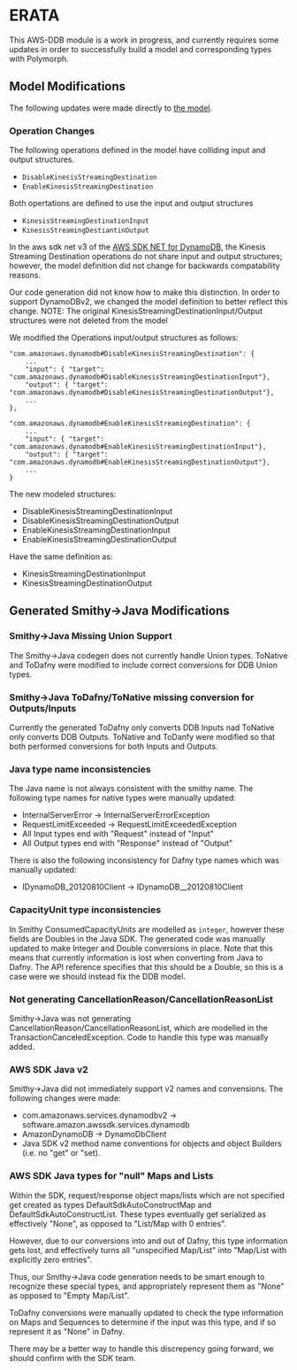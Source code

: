 # ERATA

This AWS-DDB module is a work in progress, and currently requires some updates in order to successfully build a model and corresponding types with Polymorph.

## Model Modifications

The following updates were made directly to [the model](./Model/dynamodb/model.json).

### Operation Changes

The following operations defined in the model have colliding input and 
output structures.
- `DisableKinesisStreamingDestination`
- `EnableKinesisStreamingDestination`

Both opertations are defined to use the input and output structures
- `KinesisStreamingDestinationInput`
- `KinesisStreamingDestiantinOutput`

In the aws sdk net v3 of the [AWS SDK NET for DynamoDB](https://docs.aws.amazon.com/sdkfornet/v3/apidocs/items/DynamoDBv2/NDynamoDBv2Model.html), 
the Kinesis Streaming Destination operations do not share input and output structures;
however, the model definition did not change for backwards compatability reasons. 

Our code generation did not know how to make this distinction. 
In order to support DynamoDBv2, we changed the model definition to better reflect this change. 
NOTE: The original KinesisStreamingDestinationInput/Output structures were not deleted from 
the model

We modified the Operations input/output structures as follows:
```
"com.amazonaws.dynamodb#DisableKinesisStreamingDestination": {
    ...
    "input": { "target": "com.amazonaws.dynamodb#DisableKinesisStreamingDestinationInput"}, 
    "output": { "target": "com.amazonaws.dynamodb#DisableKinesisStreamingDestinationOutput"},
    ...
},

"com.amazonaws.dynamodb#EnableKinesisStreamingDestination": {
    ...
    "input": { "target": "com.amazonaws.dynamodb#EnableKinesisStreamingDestinationInput"}, 
    "output": { "target": "com.amazonaws.dynamodb#EnableKinesisStreamingDestinationOutput"},
    ... 
}
```

The new modeled structures:
- DisableKinesisStreamingDestinationInput
- DisableKinesisStreamingDestinationOutput
- EnableKinesisStreamingDestinationInput
- EnableKinesisStreamingDestinationOutput

Have the same definition as:
- KinesisStreamingDestinationInput
- KinesisStreamingDestinationOutput

## Generated Smithy->Java Modifications

### Smithy->Java Missing Union Support

The Smithy->Java codegen does not currently handle Union types.
ToNative and ToDafny were modified to include correct conversions for DDB Union types.

### Smithy->Java ToDafny/ToNative missing conversion for Outputs/Inputs

Currently the generated ToDafny only converts DDB Inputs nad ToNative only converts DDB Outputs.
ToNative and ToDanfy were modified so that both performed conversions for both Inputs and Outputs.

### Java type name inconsistencies

The Java name is not always consistent with the smithy name.
The following type names for native types were manually updated:
- InternalServerError -> InternalServerErrorException
- RequestLimitExceeded -> RequestLimitExceededException
- All Input types end with "Request" instead of "Input"
- All Output types end with "Response" instead of "Output"

There is also the following inconsistency for Dafny type names which was manually updated:
- IDynamoDB_20120810Client -> IDynamoDB__20120810Client

### CapacityUnit type inconsistencies

In Smithy ConsumedCapacityUnits are modelled as `integer`, however these fields are Doubles in the Java SDK.
The generated code was manually updated to make Integer and Double conversions in place.
Note that this means that currently information is lost when converting from Java to Dafny.
The API reference specifies that this should be a Double, so this is a case were we should
instead fix the DDB model.

### Not generating CancellationReason/CancellationReasonList

Smithy->Java was not generating CancellationReason/CancellationReasonList, which are modelled in the TransactionCanceledException.
Code to handle this type was manually added.

### AWS SDK Java v2

Smithy->Java did not immediately support v2 names and convensions.
The following changes were made:

- com.amazonaws.services.dynamodbv2 -> software.amazon.awssdk.services.dynamodb
- AmazonDynamoDB -> DynamoDbClient
- Java SDK v2 method name conventions for objects and object Builders (i.e. no "get" or "set).

### AWS SDK Java types for "null" Maps and Lists

Within the SDK, request/response object maps/lists which are not specified get created as types
DefaultSdkAutoConstructMap and DefaultSdkAutoConstructList.
These types eventually get serialized as effectively "None", as opposed to "List/Map with 0 entries".

However, due to our conversions into and out of Dafny, this type information gets lost,
and effectively turns all "unspecified Map/List" into "Map/List with explicitly zero entries".

Thus, our Smithy->Java code generation needs to be smart enough to recognize these special types,
and appropriately represent them as "None" as opposed to "Empty Map/List".

ToDafny conversions were manually updated to check the type information on Maps and Sequences to determine
if the input was this type, and if so represent it as "None" in Dafny.

There may be a better way to handle this discrepency going forward, we should confirm with the SDK team.

